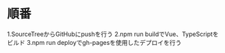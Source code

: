 # 順番

1.SourceTreeからGitHubにpushを行う
2.npm run buildでVue、TypeScriptをビルド
3.npm run deployでgh-pagesを使用したデプロイを行う
